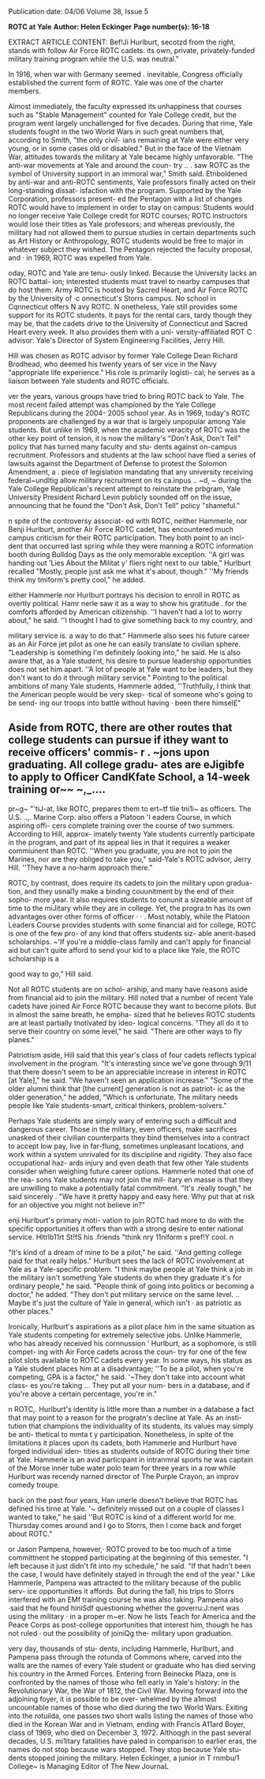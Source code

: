 Publication date: 04/06
Volume 38, Issue 5

**ROTC at Yale**
**Author: Helen Eckinger**
**Page number(s): 16-18**

EXTRACT ARTICLE CONTENT:
Bef!Ji Hurlburt, secotzd from the right, stands with follow Air Force ROTC cadets. 
its own, private, privately-funded military 
training program 
while the U.S. was 
neutral." 

In 1916, when war with Germany 
seemed . inevitable, Congress officially 
established the current form of ROTC. 
Yale was one of the charter members. 

Almost immediately, the faculty expressed 
its unhappiness that courses such as 
"Stable Management" counted for Yale 
College credit, but the program went 
largely unchallenged for five decades. 
During that rime, Yale students fought in 
the two World Wars in such great numbers 
that, according to Smith, "the only civil-
ians remaining at Yale were either very 
young, or in some cases old or disabled." 
But in the face of the Vietnam War, 
attitudes towards the military at Yale 
became highly unfavorable. "The anti-war 
movements at Yale and around the coun-
try .. . saw ROTC as the symbol of 
University support in an immoral war," 
Smith said. Etnboldened by anti-war and 
anti-ROTC sentiments, Yale professors 
finally acted on their long-standing dissat-
isfaction with the program. Supported by 
the Yale Corporation, professors present-
ed the Pentagon with a list of changes 
ROTC would have to implement in order 
to stay on campus: Students would no 
longer receive Yale College credit for 
ROTC courses; ROTC instructors would 
lose their titles as Yale professors; and 
whereas previously, the military had not 
allowed them to pursue studies in certain 
departments such as Art History or 
Anthropology, ROTC students would be 
free to major in whatever subject they 
wished. The Pentagon rejected the faculty 
proposal, and · in 1969, ROTC was 
expelled from Yale. 


oday, ROTC and Yale are tenu-
ously 
linked. 
Because 
the 
University lacks an ROTC battal-
ion; interested students must travel to 
nearby campuses that do host them: Army 
ROTC is hosted by Sacred Heart, and Air 
Force ROTC by the University of 
·c onnecticut's Storrs campus. No school 
in Cqnnecticut offers N avy ROTC. 
N onetheless, Yale still provides some 
support for its ROTC students. It pays 
for the rental cars, tardy though they may 
be, that the cadets drive to the University 
of Connecticut and Sacred Heart every 
week. It also provides them with a uni-
versity-affiliated ROT C advisor: Yale's 
Director 
of 
System 
Engineering 
Facilities, Jerry Hill. 

Hill was chosen as ROTC advisor by 
former Yale College Dean Richard 
Brodhead, who deemed his twenty years 
of ser vice in the Navy "appropriate life 
experience." His role is primarily logisti-
cal; he serves as a liaison between Yale 
students and ROTC officials. 

ver the years, various groups 
have tried to bring ROTC back 
to Yale. The most recent failed 
attempt was championed by the Yale 
College Republicans during the 2004-
2005 school year. As in 1969, today's 
ROTC proponents are challenged by a 
war that is largely unpopular among Yale 
students. But unlike in 1969, when the 
academic veracity of ROTC was the 
other key point of tension, it is now the 
military's "Don't Ask, Don't Tell" policy 
that has turned many faculty and stu-
dents against on-campus recruitment. 
Professors and students at the law 
school have flied a series of lawsuits 
against the Department of Defense to 
protest the Solomon Amendment, a . 
piece of legislation mandating that any 
university receiving federal~undltig allow 
military recruitment on its ca.inpus .. ~d, 
~ 
during the Yale College Republican's 
recent attempt to reinstate the prbgram, 
Yale University President Richard Levin 
publicly sounded off on the issue, 
announcing that he found the "Don't 
Ask, Don't Tell" policy "shameful." 

n spite of the controversy associat-
ed with ROTC, neither Hammerle, 
nor Benji Hurlburt, another Air 
Force ROTC cadet, has encountered 
much campus criticism for their ROTC 
participation. They both point to an inci-
dent that occurred last spring while they 
were manning a ROTC information 
booth during Bulldog Days as the only 
memorable exception. 
''A girl was handing out 'Lies About the 
Militat y' fliers right next to our table," 
Hurlburt recalled "Mostly, people just ask 
me what it's about, though." 
''My friends think my tmiform's pretty 
cool," he added. 

either Hammerle nor Hurlburt 
portrays his decision to enroll in 
ROTC 
as 
overtly 
political. 
Hamr nerle saw it as a way to show his 
gratitude . for the comforts afforded by 
American citizenship. ''I haven't had a lot 
to worry about," he said. ''I thought I had 
to give something back to my country, and 


military service is. a way to do that." 
Hammerle also sees his future career as 
an Air Force jet pilot as one he can easily 
translate 
to 
civilian 
sphere. 
"Leadership is something I'm definitely 
looking into," he said. He is also aware 
that, as a Yale student, his desire to pursue 
leadership opportunities does not set him 
apart. ''A lot of people at Yale want to be 
leaders, but they don't want to do it 
through military service." Pointing to the 
political ambitions of many Yale students, 
Hammerle added, ''Truthfully, I think that 
the American people would be very skep-
·tical of someone who's going to be send-
ing our troops into battle without having 
· been there himsel£" 

Aside from ROTC, there are other 
routes that college students can pursue if 
ithey want to receive officers' commis-
r 
. 
~jons upon graduating. All college gradu-
ates are eJigibfe to apply to Officer 
CandKfate School, a 14-week training 
or~~ ~,_.... 
-
pr~g~ 
"'tiJ-at, like ROTC, prepares them 
to ert~tf tlie tni1i~ as officers. The U.S. 
..,. 
Marine Corp. also offers a Platoon 
'I eaders Course, in which aspiring offi-
cers complete training over the course of 
two summers. According to Hill, approx-
imately twenty Yale students currently 
participate in the program, and part of its 
appeal lies in that it requires a weaker 
commiunent than ROTC. 
''When you graduate, you are not 
to join the Marines, nor are they 
obliged to take you," said-Yale's ROTC 
advisor, Jerry Hill. ''They have a no-harm 
approach there." 

ROTC, by contrast, does require its 
cadets to join the military upon gradua-
tion, and they usnal1y make a binding 
couunitment by the end of their sopho-
more year. It also requires students to 
conunit a sizeable amount of time to the 
miJitary while they are in college. Yet, the 
progra.tn has its own advantages over 
other forms of officer 
· · . Most 
notably, while the Platoon Leaders Course 
provides students with some financial aid 
for college, ROTC is one of the few pro-
of any kind that offers students siz-
able anerit-based scholarships. 
~'If you're a middle-class family and 
can't apply for financial aid but can't 
quite afford to send your kid to a place 
like Yale, the ROTC scholarship is a 


good way to go," Hill said. 

Not all ROTC students are on schol-
arship, and many have reasons aside 
from financial aid to join the military. 
Hill noted that a number of recent Yale 
cadets have joined Air Force ROTC 
because they want to become pilots. But 
in almost the same breath, he empha-
sized that he believes ROTC students 
are at least partially tnotivated by ideo-
logical concerns. "They all do it to serve 
their country on some level," he said. 
"There are other ways to fly planes." 

Patriotism aside, Hill said that this 
year's class of four cadets reflects typical 
involvement in the program. 
"It's interesting since we've gone 
through 9/11 that there doesn't seem to 
be an appreciable increase in interest in 
ROTC [at Yale]," he said. "We haven't 
seen an application increase." 
"Some of the older alumni think that 
[the current] generation is not as patriot-
ic as the older generation," he added, 
"Which is unfortunate. The military 
needs people like Yale students-smart, 
critical thinkers, problem-solvers." 

Perhaps Yale students are simply 
wary of entering such a difficult and 
dangerous career. Those in the military, 
even officers, make sacrifices unasked of 
their civilian counterparts 
they bind 
themselves into a contract to accept low 
pay, 
live 
in 
far-flung, 
sometimes 
unpleasant locations, and work within a 
system unrivaled for its discipline and 
rigidity. They also face occupational haz-
ards 
injury and even death 
that few 
other Yale students consider when 
weighing 
future 
career 
options. 
Hammerle noted that one of the rea-
sons Yale students may not join the mil-
itary en masse is that they are unwilling to 
make a potentially fatal commitment. 
"It's .really tough," he said sincerely . 
"We have it pretty happy and easy here. 
Why put that at risk for an objective you 
might not believe in?" 

enji Hurlburt's primary moti-
vation to join ROTC had 
more to do with the specific 
opportunities it offers than with a 
strong desire to enter national service. 
Hltrlb11rt St!fS his .friends "think nry 11niform s pref!Y cool. n 

"It's kind of a dream of mine to be a 
pilot," he said. ''And getting college paid 
for 
that really helps." 
Hurlburt sees the lack of ROTC 
involvement at Yale as a Yale-specific 
problem. "I think maybe people at Yale 
think a job in the military isn't something 
Yale students do when they graduate 
it's 
for ordinary people," he said. 
"People think of going into politics or 
becoming a doctor," he added. "They 
don't put military service on the same 
level. .. Maybe it's just the culture of Yale 
in general, which isn't · as patriotic as 
other places." 

Ironically, Hurlburt's aspirations as a 
pilot place him in the same situation as 
Yale students competing for extremely 
selective jobs. Unlike Hammerle, who has 
already 
received 
his 
cornnussion ' 
Hurlburt, as a sophomore, is still compet-
ing with Air Force cadets across the coun-
try for one of the few pilot slots available 
to ROTC cadets every year. In some ways, 
his status as a Yale student places him at a 
disadvantage; ''To be a pilot, when you're 
competing, GPA is a factor," he said. 
'~They don't take into account what class-
es you're taking ... They put all your num-
bers in a database, and if you're above a 
certain percentage, you're in." 

n ROTC,. Hurlburt's identity is little 
more than a number in a database a 
fact that may point to a reason for 
the progratn's decline at Yale. As an insti-
tution that champions the individuality of 
its students, its values may simply be anti-
thetical to mmta t y participation. 
Nonetheless, in spite of the limitations 
it places upon its cadets, both Hammerle 
and Hurlburt have forged individual iden-
tities as students outside of ROTC during 
their time at Yale. Hammerle is an avid 
participant in intranmral sports 
he was 
captain of the Morse inner tube water 
polo team for three years in a row while 
Hurlburt was recendy narned director of 
The Purple Crayon, an improv comedy 
troupe. 

back on the past four 
years, Han unerle doesn't believe that 
ROTC has defined his tirne at Yale. 
'~ definitely missed out on a couple of 
classes I wanted to take," he said ''But 
ROTC is kind of a different world for 
me. Thursday comes around and I go to 
Storrs, then I come back and forget 
about ROTC." 

or Jason Pampena, however,· 
ROTC proved to be too much of 
a time committnent he stopped 
participating at the beginning of this 
semester. 
"I left because it just didn't fit into my 
schedule," he said. "If that hadn't been the 
case, I would have definitely stayed in 
through the end of the year." 
Like Hammerle, Pampena was attracted 
to the military because of the public serv-
ice opportunities it affords. But during the 
fall, his trips to Storrs interfered with an 
EMf training course he was also taking. 
Pampena also ·said that he found hiniSdf 
questioning whether the goverru:J:nent was 
using the military · in a proper m~er. 
Now he lists Teach for America and the 
Peace Corps as post-college opportunities 
that interest him, though he has not ruled · 
out the possibility of joiniQg the- military 
upon graduation. 

very day, thousands of stu-
dents, including Hammerle, 
Hurlburt, and Pampena pass 
through the rotunda of Commons 
where, carved into the walls are the 
names of every Yale student or graduate 
who has died serving his country in the 
Armed Forces. Entering frorn Beinecke 
Plaza, one is confronted by the names of 
those who fell early in Yale's history: in 
the Revolutionary War, the War of 1812, 
the Civil War. Moving forward into the 
adjoining foyer, it is possible to be over-
whelmed by the a1most uncountable 
names of those who died during the two 
World Wars. Exiting into the rotuilda, 
one passes two short walls listing the 
names of those who died in the Korean 
War and in Vietnam, ending with Francis 
A11ard Boyer, class of 1969, who died on 
December 3, 1972. Althoqgh in the past 
several decades, U.S. mi1itary fatalities 
have paled in comparison to earlier eras, 
the names do not stop because wars 
stopped. They stop because Yale stu-
dents stopped joining the military. 
Helen Eckinger, a junior in T rnmbu/1 College~ is 
Managing Editor of The New JournaL